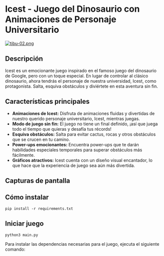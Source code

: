 # Icest - Juego del Dinosaurio con Animaciones de Personaje Universitario

[![tibu-02.png](https://i.postimg.cc/x801GbmB/tibu-02.png)](https://postimg.cc/2bKYry2x)

## Descripción

Icest es un emocionante juego inspirado en el famoso juego del dinosaurio de Google, pero con un toque especial. En lugar de controlar al clásico dinosaurio, ahora tendrás el personaje de nuestra universidad, Icest, como protagonista. Salta, esquiva obstáculos y diviértete en esta aventura sin fin.

## Características principales

- **Animaciones de Icest:** Disfruta de animaciones fluidas y divertidas de nuestro querido personaje universitario, Icest, mientras juegas.
- **Modo de juego sin fin:** El juego no tiene un final definido, ¡así que juega todo el tiempo que quieras y desafía tus récords!
- **Esquiva obstáculos:** Salta para evitar cactus, rocas y otros obstáculos que se crucen en tu camino.
- **Power-ups emocionantes:** Encuentra power-ups que te darán habilidades especiales temporales para superar obstáculos más fácilmente.
- **Gráficos atractivos:** Icest cuenta con un diseño visual encantador, lo que hace que la experiencia de juego sea aún más divertida.

## Capturas de pantalla


## Cómo instalar
``
pip install -r requirements.txt
``
## Iniciar juego
``
python3 main.py
``



Para instalar las dependencias necesarias para el juego, ejecuta el siguiente comando:

